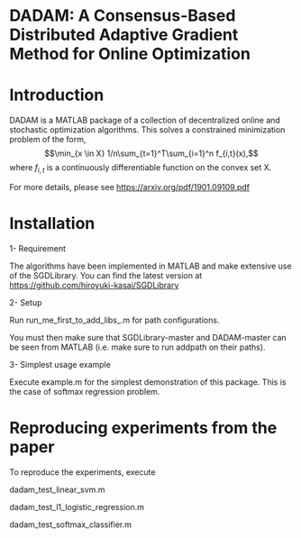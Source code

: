 # DADAM: A Consensus-Based Distributed Adaptive Gradient Method for Online Optimization

# Introduction

DADAM is a MATLAB package of a collection of decentralized online and stochastic optimization algorithms. This solves a constrained minimization problem of the form, 
$$\min_{x \in X} 1/n\sum_{t=1}^T\sum_{i=1}^n f_{i,t}(x),$$ 
where $f_{i,t}$ is a continuously differentiable function on the convex set X.  

For more details, please see https://arxiv.org/pdf/1901.09109.pdf

# Installation

 1- Requirement
 
The algorithms have been implemented in MATLAB and make extensive use of the SGDLibrary. You can find the latest version at https://github.com/hiroyuki-kasai/SGDLibrary 


 2- Setup
 
Run run_me_first_to_add_libs_.m for path configurations.

You must then make sure that SGDLibrary-master and DADAM-master can be seen from MATLAB (i.e. make sure to run addpath on their paths).

 3- Simplest usage example
 
Execute example.m for the simplest demonstration of this package. This is the case of softmax regression problem.

# Reproducing experiments from the paper

To reproduce the experiments, execute

dadam_test_linear_svm.m 

dadam_test_l1_logistic_regression.m 

dadam_test_softmax_classifier.m



